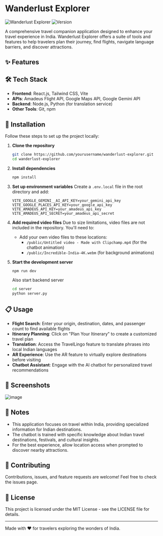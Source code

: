 # Wanderlust Explorer

![Wanderlust Explorer](https://img.shields.io/badge/Status-Active-brightgreen)
![Version](https://img.shields.io/badge/Version-1.0-blue)

A comprehensive travel companion application designed to enhance your travel experience in India. Wanderlust Explorer offers a suite of tools and features to help travelers plan their journey, find flights, navigate language barriers, and discover attractions.

## ✨ Features



## 🛠️ Tech Stack

- **Frontend**: React.js, Tailwind CSS, Vite
- **APIs**: Amadeus Flight API, Google Maps API, Google Gemini API
- **Backend**: Node.js, Python (for translation service)
- **Other Tools**: Git, npm

## 🚀 Installation

Follow these steps to set up the project locally:

1. **Clone the repository**
   ```bash
   git clone https://github.com/yourusername/wanderlust-explorer.git
   cd wanderlust-explorer
   ```

2. **Install dependencies**
   ```bash
   npm install
   ```

3. **Set up environment variables**
   Create a `.env.local` file in the root directory and add:
   ```
   VITE_GOOGLE_GEMINI__AI_API_KEY=your_gemini_api_key
   VITE_GOOGLE_PLACES_API_KEY=your_google_api_key
   VITE_AMADEUS_API_KEY=your_amadeus_api_key
   VITE_AMADEUS_API_SECRET=your_amadeus_api_secret
   ```

4. **Add required video files**
   Due to size limitations, video files are not included in the repository. You'll need to:
   - Add your own video files to these locations:
     - `/public/Untitled video - Made with Clipchamp.mp4` (for the chatbot animation)
     - `/public/Incredible-India-4K.webm` (for background animations)

5. **Start the development server**
   ```bash
   npm run dev
   
   ```
   Also start backend server
      ```bash
   cd server
      python server.py
   
   ```
   

## 📋 Usage

- **Flight Search**: Enter your origin, destination, dates, and passenger count to find available flights
- **Itinerary Planning**: Click on "Plan Your Itinerary" to create a customized travel plan
- **Translation**: Access the TravelLingo feature to translate phrases into local Indian languages
- **AR Experience**: Use the AR feature to virtually explore destinations before visiting
- **Chatbot Assistant**: Engage with the AI chatbot for personalized travel recommendations

## 📱 Screenshots

![image](https://github.com/user-attachments/assets/9b1ffcbb-2592-42e0-8361-fafebba78a78)


## 📝 Notes

- This application focuses on travel within India, providing specialized information for Indian destinations.
- The chatbot is trained with specific knowledge about Indian travel destinations, festivals, and cultural insights.
- For the best experience, allow location access when prompted to discover nearby attractions.

## 🤝 Contributing

Contributions, issues, and feature requests are welcome! Feel free to check the issues page.

## 📄 License

This project is licensed under the MIT License - see the LICENSE file for details.

---

Made with ❤️ for travelers exploring the wonders of India.
